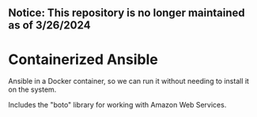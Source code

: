 ## Notice: This repository is no longer maintained as of 3/26/2024

# Containerized Ansible #

Ansible in a Docker container, so we can run it without needing to install
it on the system.

Includes the "boto" library for working with Amazon Web Services.
